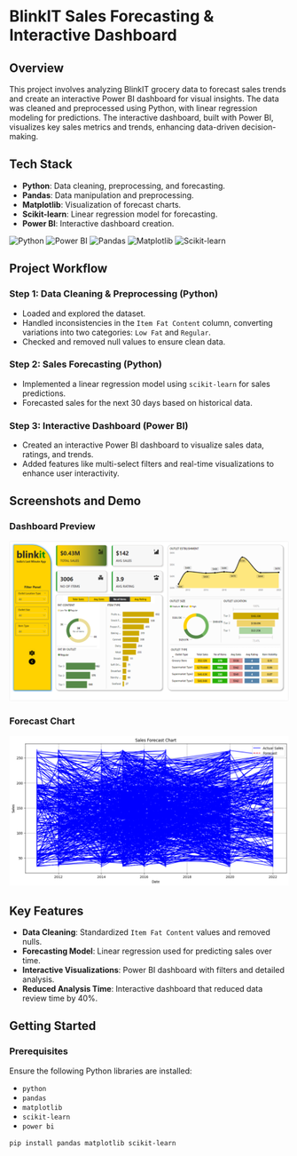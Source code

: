 # BlinkIT Sales Forecasting & Interactive Dashboard

## Overview
This project involves analyzing BlinkIT grocery data to forecast sales trends and create an interactive Power BI dashboard for visual insights. The data was cleaned and preprocessed using Python, with linear regression modeling for predictions. The interactive dashboard, built with Power BI, visualizes key sales metrics and trends, enhancing data-driven decision-making.

## Tech Stack
- **Python**: Data cleaning, preprocessing, and forecasting.
- **Pandas**: Data manipulation and preprocessing.
- **Matplotlib**: Visualization of forecast charts.
- **Scikit-learn**: Linear regression model for forecasting.
- **Power BI**: Interactive dashboard creation.

![Python](https://img.shields.io/badge/Python-3776AB?style=for-the-badge&logo=python&logoColor=white)
![Power BI](https://img.shields.io/badge/Power%20BI-F2C811?style=for-the-badge&logo=powerbi&logoColor=white)
![Pandas](https://img.shields.io/badge/Pandas-150458?style=for-the-badge&logo=pandas&logoColor=white)
![Matplotlib](https://img.shields.io/badge/Matplotlib-11557D?style=for-the-badge&logo=matplotlib&logoColor=white)
![Scikit-learn](https://img.shields.io/badge/Scikit--learn-F7931E?style=for-the-badge&logo=scikit-learn&logoColor=white)

## Project Workflow

### Step 1: Data Cleaning & Preprocessing (Python)
- Loaded and explored the dataset.
- Handled inconsistencies in the `Item Fat Content` column, converting variations into two categories: `Low Fat` and `Regular`.
- Checked and removed null values to ensure clean data.

### Step 2: Sales Forecasting (Python)
- Implemented a linear regression model using `scikit-learn` for sales predictions.
- Forecasted sales for the next 30 days based on historical data.

### Step 3: Interactive Dashboard (Power BI)
- Created an interactive Power BI dashboard to visualize sales data, ratings, and trends.
- Added features like multi-select filters and real-time visualizations to enhance user interactivity.

## Screenshots and Demo
### Dashboard Preview
![Dashboard Screenshot](https://github.com/yogesh43221/Blinkit-Sales-Data-Analytics/blob/main/image.png)

### Forecast Chart
![Forecast Chart](https://github.com/yogesh43221/Blinkit-Sales-Data-Analytics/blob/main/sales_forecast.png)

## Key Features
- **Data Cleaning**: Standardized `Item Fat Content` values and removed nulls.
- **Forecasting Model**: Linear regression used for predicting sales over time.
- **Interactive Visualizations**: Power BI dashboard with filters and detailed analysis.
- **Reduced Analysis Time**: Interactive dashboard that reduced data review time by 40%.

## Getting Started
### Prerequisites
Ensure the following Python libraries are installed:
- `python`
- `pandas`
- `matplotlib`
- `scikit-learn`
- `power bi`

```bash
pip install pandas matplotlib scikit-learn
